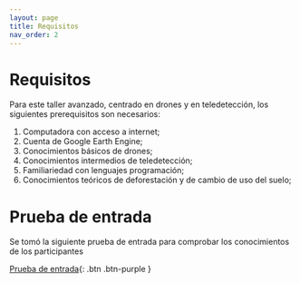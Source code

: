 ```yaml
---
layout: page
title: Requisitos
nav_order: 2
---
```


# Requisitos
Para este taller avanzado, centrado en drones y en teledetección, los siguientes prerequisitos son necesarios:
1. Computadora con acceso a internet;
2. Cuenta de Google Earth Engine;
3. Conocimientos básicos de drones;
4. Conocimientos intermedios de teledetección;
5. Familiariedad con lenguajes programación;
6. Conocimientos teóricos de deforestación y de cambio de uso del suelo;

# Prueba de entrada
Se tomó la siguiente prueba de entrada para comprobar los conocimientos de los participantes

[Prueba de entrada](https://docs.google.com/document/d/1M29Hntq1AR5D3lXxorR6ecCISVZLOTHx/edit?usp=drive_link&ouid=106982901484066221890&rtpof=true&sd=true){: .btn .btn-purple }